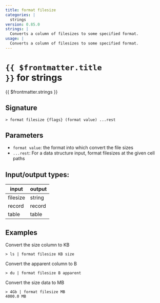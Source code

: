 ```yaml
---
title: format filesize
categories: |
  strings
version: 0.85.0
strings: |
  Converts a column of filesizes to some specified format.
usage: |
  Converts a column of filesizes to some specified format.
---
```

<!-- This file is automatically generated. Please edit the command in https://github.com/nushell/nushell instead. -->

# <code>{{ $frontmatter.title }}</code> for strings

<div class='command-title'>{{ $frontmatter.strings }}</div>

## Signature

```> format filesize {flags} (format value) ...rest```

## Parameters

 -  `format value`: the format into which convert the file sizes
 -  `...rest`: For a data structure input, format filesizes at the given cell paths


## Input/output types:

| input    | output |
| -------- | ------ |
| filesize | string |
| record   | record |
| table    | table  |
## Examples

Convert the size column to KB
```nu
> ls | format filesize KB size

```

Convert the apparent column to B
```nu
> du | format filesize B apparent

```

Convert the size data to MB
```nu
> 4Gb | format filesize MB
4000.0 MB
```

